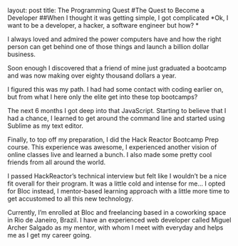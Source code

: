layout: post
title: The Programming Quest
#The Quest to Become a Developer
##When I thought it was getting simple, I got complicated
*Ok, I want to be a developer, a hacker, a software engineer but how? *

I always loved and admired the power computers have and how the right person can get behind one of those things and launch a billion dollar business.

Soon enough I discovered that a friend of mine just graduated a bootcamp and was now making over eighty thousand dollars a year.

I figured this was my path. I had had some contact with coding earlier on, but from what I here only the elite get into these top bootcamps?

The next 6 months I got deep into that JavaScript. Starting to believe that I had a chance, I learned to get around the command line and started using Sublime as my text editor. 

Finally, to top off my preparation, I did the Hack Reactor Bootcamp Prep course. This experience was awesome, I experienced another vision of online classes live and learned a bunch. I also made some pretty cool friends from all around the world.

I passed HackReactor’s technical interview but felt like I wouldn’t be a nice fit overall for their program. It was a little cold and intense for me… I opted for Bloc instead, I mentor-based learning approach with a little more time to get accustomed to all this new technology.

Currently, I’m enrolled at Bloc and freelancing based in a coworking space in Rio de Janeiro, Brazil. I have an experienced web developer called Miguel Archer Salgado as my mentor, with whom I meet with everyday and helps me as I get my career going.

